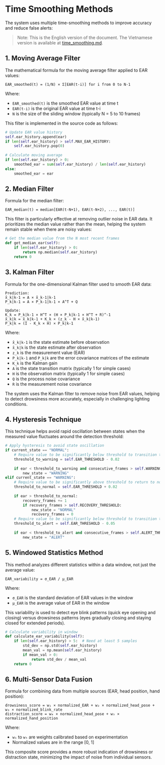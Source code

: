 # Time Smoothing Methods

The system uses multiple time-smoothing methods to improve accuracy and reduce false alerts:

> Note: This is the English version of the document. The Vietnamese version is available at [time_smoothing.md](time_smoothing.md).

## 1. Moving Average Filter

The mathematical formula for the moving average filter applied to EAR values:

```
EAR_smoothed(t) = (1/N) × Σ[EAR(t-i)] for i from 0 to N-1
```

Where:
- `EAR_smoothed(t)` is the smoothed EAR value at time t
- `EAR(t-i)` is the original EAR value at time t-i
- `N` is the size of the sliding window (typically N = 5 to 10 frames)

This filter is implemented in the source code as follows:

```python
# Update EAR value history
self.ear_history.append(ear)
if len(self.ear_history) > self.MAX_EAR_HISTORY:
    self.ear_history.pop(0)
    
# Calculate moving average
if len(self.ear_history) > 0:
    smoothed_ear = sum(self.ear_history) / len(self.ear_history)
else:
    smoothed_ear = ear
```

## 2. Median Filter

Formula for the median filter:

```
EAR_median(t) = median[EAR(t-N+1), EAR(t-N+2), ..., EAR(t)]
```

This filter is particularly effective at removing outlier noise in EAR data. It prioritizes the median value rather than the mean, helping the system remain stable when there are noisy values:

```python
# Get the median value from the N most recent frames
def get_median_ear(self):
    if len(self.ear_history) > 0:
        return np.median(self.ear_history)
    return 0
```

## 3. Kalman Filter

Formula for the one-dimensional Kalman filter used to smooth EAR data:

```
Prediction:
x̂_k|k-1 = A × x̂_k-1|k-1
P_k|k-1 = A × P_k-1|k-1 × A^T + Q

Update:
K_k = P_k|k-1 × H^T × (H × P_k|k-1 × H^T + R)^-1
x̂_k|k = x̂_k|k-1 + K_k × (z_k - H × x̂_k|k-1)
P_k|k = (I - K_k × H) × P_k|k-1
```

Where:
- `x̂_k|k-1` is the state estimate before observation
- `x̂_k|k` is the state estimate after observation
- `z_k` is the measurement value (EAR)
- `P_k|k-1` and `P_k|k` are the error covariance matrices of the estimate
- `K_k` is the Kalman gain
- `A` is the state transition matrix (typically 1 for simple cases)
- `H` is the observation matrix (typically 1 for simple cases)
- `Q` is the process noise covariance
- `R` is the measurement noise covariance

The system uses the Kalman filter to remove noise from EAR values, helping to detect drowsiness more accurately, especially in challenging lighting conditions.

## 4. Hysteresis Technique

This technique helps avoid rapid oscillation between states when the measured value fluctuates around the detection threshold:

```python
# Apply hysteresis to avoid state oscillation
if current_state == "NORMAL":
    # Require value to be significantly below threshold to transition to warning state
    threshold_to_warning = self.EAR_THRESHOLD - 0.02
    
    if ear < threshold_to_warning and consecutive_frames > self.WARNING_THRESHOLD:
        new_state = "WARNING"
elif current_state == "WARNING":
    # Require value to be significantly above threshold to return to normal state
    threshold_to_normal = self.EAR_THRESHOLD + 0.02
    
    if ear > threshold_to_normal:
        recovery_frames += 1
        if recovery_frames > self.RECOVERY_THRESHOLD:
            new_state = "NORMAL"
            recovery_frames = 0
    # Require value to be significantly below threshold to transition to alert state
    threshold_to_alert = self.EAR_THRESHOLD - 0.05
    
    if ear < threshold_to_alert and consecutive_frames > self.ALERT_THRESHOLD:
        new_state = "ALERT"
```

## 5. Windowed Statistics Method

This method analyzes different statistics within a data window, not just the average value:

```
EAR_variability = σ_EAR / μ_EAR
```

Where:
- `σ_EAR` is the standard deviation of EAR values in the window
- `μ_EAR` is the average value of EAR in the window

This variability is used to detect eye blink patterns (quick eye opening and closing) versus drowsiness patterns (eyes gradually closing and staying closed for extended periods).

```python
# Calculate variability in window
def calculate_ear_variability(self):
    if len(self.ear_history) > 5:  # Need at least 5 samples
        std_dev = np.std(self.ear_history)
        mean_val = np.mean(self.ear_history)
        if mean_val > 0:
            return std_dev / mean_val
    return 0
```

## 6. Multi-Sensor Data Fusion

Formula for combining data from multiple sources (EAR, head position, hand position):

```
drowsiness_score = w₁ × normalized_EAR + w₂ × normalized_head_pose + w₃ × normalized_blink_rate
distraction_score = w₄ × normalized_head_pose + w₅ × normalized_hand_position
```

Where:
- `w₁` to `w₅` are weights calibrated based on experimentation
- Normalized values are in the range [0, 1]

This composite score provides a more robust indication of drowsiness or distraction state, minimizing the impact of noise from individual sensors.
